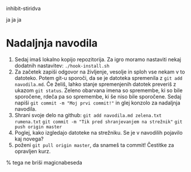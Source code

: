 inhibit-stiridva

ja ja ja

# Nadaljnja navodila

1. Sedaj imaš lokalno kopijo repozitorija.
   Za igro moramo nastaviti nekaj dodatnih nastavitev:
   `./hook-install.sh`
2. Za začetek zapiši odgovor na življenje, vesolje in sploh vse nekam v to datoteko.
   Potem git-u sporoči, da se je datoteka spremenila z
   `git add navodila.md`.
   Če želiš, lahko stanje spremenjenih datotek preveriš z ukazom
   `git status`.
   Zeleno obarvana imena so spremembe, ki so bile sporočene, rdeča pa so spremembe,
   ki še niso bile sporočene.
   Sedaj napiši
   `git commit -m "Moj prvi commit!"`
   in glej konzolo za nadaljnja navodila.
3. Shrani svoje delo na github:
   `git add navodila.md zelena.txt rumena.txt`
   `git commit -m "Tik pred shranjevanjem na strežnik"`
   `git push origin master`
4. Poglej, kako izgledajo datoteke na strežniku. Se je v navodilih pojavilo kaj novega?
5. poženi `git pull origin master`, da snameš ta commit! Čestitke za opravljen kurz.



% tega ne briši
magicnabeseda

